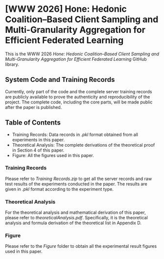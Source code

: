 # [WWW 2026] Hone: Hedonic Coalition–Based Client Sampling and Multi-Granularity Aggregation for Efficient Federated Learning
This is the WWW 2026 *Hone: Hedonic Coalition–Based Client Sampling and Multi-Granularity Aggregation for Efficient Federated Learning* GitHub library.

## System Code and Training Records
Currently, only part of the code and the complete server training records are publicly available to prove the authenticity and reproducibility of the project. The complete code, including the core parts, will be made public after the paper is published.

## Table of Contents
* Training Records: Data records in *.pkl* format obtained from all experiments in this paper.
* Theoretical Analysis: The complete derivations of the theoretical proof in Section 4 of this paper.
* Figure: All the figures used in this paper.

### Training Records
Please refer to *Training Records.zip* to get all the server records and raw test results of the experiments conducted in the paper. The results are given in *.pkl* format according to the experiment type.

### Theoretical Analysis
For the theoretical analysis and mathematical derivation of this paper, please refer to *theoreticalAnalysis.pdf*. Specifically, it is the theoretical analysis and formula derivation of the theoretical list in Appendix D.

### Figure
Please refer to the *Figure* folder to obtain all the experimental result figures used in this paper.
